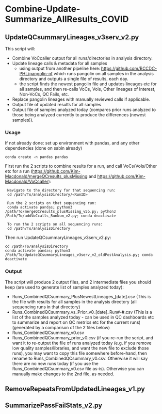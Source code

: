 # Combine-Update-Summarize_AllResults_COVID

## UpdateQCsummaryLineages_v3serv_v2.py

This script will: 
- Combine VoCcaller output for all runs/directories in analysis directory. 
- Update lineage calls & metadata for all samples 
  - using output from another pipeline here: https://github.com/BCCDC-PHL/pangolin-nf which runs pangolin on all samples in the analysis directory and outputs a single file of results, each day.
  - the script finds the newest pangolin file and updates lineages etc for all samples, and then re-calls VoCs, VoIs, Other lineages of Interest, Non-VoCs, QC Fails, etc.  
- Replace pangolin lineages with manually reviewed calls if applicable. 
- Output file of updated results for all samples
- Output file of samples analyzed today (compares prior runs analyzed to those being analyzed currently to produce the differences (newest samples)).

### Usage

If not already done: set up environment with pandas, and any other dependencies (done on sabin already)

    conda create -n pandas pandas


First run the 2 scripts to combine results for a run, and call VoCs/VoIs/Other etc for a run (https://github.com/Kim-Macdonald/mergeQCresults_plusMissing and https://github.com/Kim-Macdonald/VoCcaller):

     Navigate to the directory for that sequencing run:
     cd /path/To/analysisDirectory/<RunID>
     
     Run the 2 scripts on that sequencing run:
     conda activate pandas; python3 /path/To/mergeQCresults_plusMissing_v5b.py; python3 /Path/To/addVoCcalls_RunNum_v2.py; conda deactivate
     
     To run the 2 scripts on all sequencing runs:
     cd /path/To/analysisDirectory
     
     

Then run UpdateQCsummaryLineages_v3serv_v2.py: 

    cd /path/To/analysisDirectory
    conda activate pandas; python3 /Path/To/UpdateQCsummaryLineages_v3serv_v2_oldPostAnalysis.py; conda deactivate

### Output

The script will produce 2 output files, and 2 intermediate files you should keep (are used to generate list of samples analyzed today):

- Runs_CombinedQCsummary_PlusNewestLineages_[date].csv (This is the file with results for all samples in the analysis directory (all sequencing runs in that directory)
- Runs_CombinedQCsummary_vs_Prior_v0_[date]_Run#-#.csv (This is a list of the samples analyzed today - can be used in QC dashboards etc to summarize and report on QC metrics etc for the current runs) (generated by a comparison of the 2 files below)
- Runs_CombinedQCsummary_v0.csv 
- Runs_CombinedQCsummary_prior_v0.csv (if you re-run the script, and want it to re-output the file of runs analyzed today (e.g. if you remove low quality samples/libraries, and want the new file to exclude those runs), you may want to copy this file somewhere before-hand, then rename to Runs_CombinedQCsummary_v0.csv. Otherwise it will say there are no new runs today (if you use the Runs_CombinedQCsummary_v0.csv file as-is). Otherwise you can manually make changes to the 2nd file, as needed. 



## RemoveRepeatsFromUpdatedLineages_v1.py




## SummarizePassFailStats_v2.py




